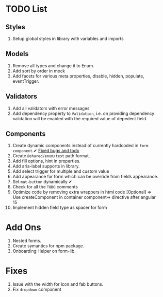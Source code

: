 # TODO List

## Styles
1. Setup global styles in library with variables and imports

## Models
1. Remove all types and change it to Enum.
2. Add sort by order in mock
3. Add facets for various meta properties, disable, hidden, populate, eventTrigger.

## Validators
1. Add all validators with error messages
2. Add dependency property to `Validation`, i.e. on providing dependency validation will be enabled with the required value of depedent field.

## Components
1. Create dynamic components instead of currently hardcoded in `form component`.✔ [Fixed bugs and todo](https://github.com/Nav2510/ngx-form-lib/pull/7/commits/4311ab8007f6f043e79d6f4b09ed7ab92ff3a9aa)
2. Create `@shared/enum/test` path format.
3. Add fill options, hint in properties.
4. Add aria-label supports in library.
5. Add select trigger for multiple and custom value
6. Add appearance for form which can be override from fields appearance.
7. Set `mat-button` dynamically ✔
8. Check for all the `TODO` comments
9. Optimize code by removing extra wrappers in html code [Optional] => Use createComponent in container component-> directive after angular 15
10. Implement hidden field type as spacer for form

# Add Ons
1. Nested forms.
2. Create symantics for npm package.
3. Onboarding Helper on form-lib.

# Fixes
1. Issue with the width for icon and fab buttons.
2. Fix `dropdown` component